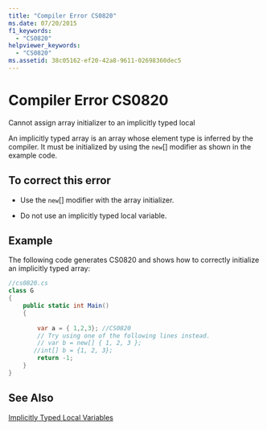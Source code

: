 ```yaml
---
title: "Compiler Error CS0820"
ms.date: 07/20/2015
f1_keywords: 
  - "CS0820"
helpviewer_keywords: 
  - "CS0820"
ms.assetid: 38c05162-ef20-42a8-9611-02698360dec5
---
```

# Compiler Error CS0820
Cannot assign array initializer to an implicitly typed local  
  
 An implicitly typed array is an array whose element type is inferred by the compiler. It must be initialized by using the `new`[] modifier as shown in the example code.  
  
## To correct this error  
  
- Use the `new`[] modifier with the array initializer.  
  
- Do not use an implicitly typed local variable.  
  
## Example  
 The following code generates CS0820 and shows how to correctly initialize an implicitly typed array:  
  
```csharp  
//cs0820.cs  
class G  
{  
    public static int Main()  
    {  
  
        var a = { 1,2,3}; //CS0820  
        // Try using one of the following lines instead.  
        // var b = new[] { 1, 2, 3 };   
       //int[] b = {1, 2, 3};  
        return -1;  
    }  
}  
```  
  
## See Also  
 [Implicitly Typed Local Variables](../../csharp/programming-guide/classes-and-structs/implicitly-typed-local-variables.md)
